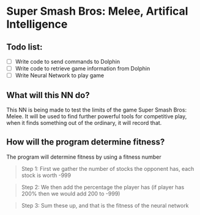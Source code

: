 # Super Smash Bros: Melee, Artifical Intelligence
## Todo list:
- [ ] Write code to send commands to Dolphin
- [ ] Write code to retrieve game information from Dolphin
- [ ] Write Neural Network to play game
## What will this NN do?
This NN is being made to test the limits of the game Super Smash Bros: Melee. 
It will be used to find further powerful tools for competitive play, when it finds something out of the ordinary, it will record that.
## How will the program determine fitness?
The program will determine fitness by using a fitness number
> Step 1: First we gather the number of stocks the opponent has, each stock is worth -999

> Step 2: We then add the percentage the player has (if player has 200% then we would add 200 to -999)

> Step 3: Sum these up, and that is the fitness of the neural network 